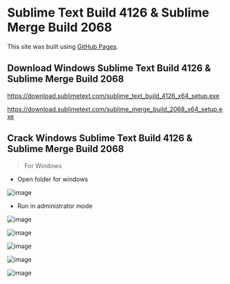 # Sublime Text Build 4126 & Sublime Merge Build 2068

This site was built using [GitHub Pages](https://gist.github.com/maboloshi/feaa63c35f4c2baab24c9aaf9b3f4e47).

## Download Windows Sublime Text Build 4126 & Sublime Merge Build 2068

https://download.sublimetext.com/sublime_text_build_4126_x64_setup.exe

https://download.sublimetext.com/sublime_merge_build_2068_x64_setup.exe

## Crack Windows Sublime Text Build 4126 & Sublime Merge Build 2068

> For Windows

- Open folder for windows

![image](https://user-images.githubusercontent.com/34531165/149059843-9e279f2e-1877-4835-bfc6-1888891693a0.png)

- Run in administrator mode

![image](https://user-images.githubusercontent.com/34531165/149059823-ea4a511f-847e-4966-8154-7459f894e464.png)

![image](https://user-images.githubusercontent.com/34531165/149060190-f299718f-03bf-4b7f-b7e5-6323b346b7d4.png)

![image](https://user-images.githubusercontent.com/34531165/149060352-4bc2f6d4-9d6d-4a39-b3bb-4cfc323b732d.png)

![image](https://user-images.githubusercontent.com/34531165/149060424-4f0892ee-d682-41f7-985b-8531056c4c95.png)

![image](https://user-images.githubusercontent.com/34531165/149060440-efae20af-715a-45ef-a77e-bbf62a8dea78.png)
